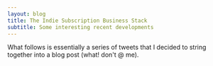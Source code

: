 ```yaml
---
layout: blog
title: The Indie Subscription Business Stack
subtitle: Some interesting recent developments
---
```


What follows is essentially a series of tweets that I decided to string together into a blog post (what! don't @ me).

